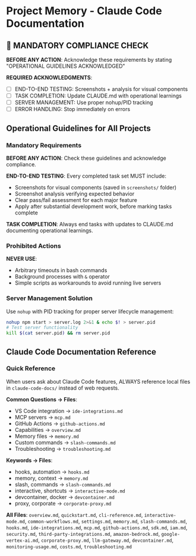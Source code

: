 # Project Memory - Claude Code Documentation

## 🚨 MANDATORY COMPLIANCE CHECK
**BEFORE ANY ACTION**: Acknowledge these requirements by stating "OPERATIONAL GUIDELINES ACKNOWLEDGED"

**REQUIRED ACKNOWLEDGMENTS**:
- [ ] END-TO-END TESTING: Screenshots + analysis for visual components
- [ ] TASK COMPLETION: Update CLAUDE.md with operational learnings  
- [ ] SERVER MANAGEMENT: Use proper nohup/PID tracking
- [ ] ERROR HANDLING: Stop immediately on errors

## Operational Guidelines for All Projects

### Mandatory Requirements
**BEFORE ANY ACTION**: Check these guidelines and acknowledge compliance.

**END-TO-END TESTING**: Every completed task set MUST include:
- Screenshots for visual components (saved in `screenshots/` folder)
- Screenshot analysis verifying expected behavior
- Clear pass/fail assessment for each major feature
- Apply after substantial development work, before marking tasks complete

**TASK COMPLETION**: Always end tasks with updates to CLAUDE.md documenting operational learnings.

### Prohibited Actions
**NEVER USE**: 
- Arbitrary timeouts in bash commands
- Background processes with `&` operator
- Simple scripts as workarounds to avoid running live servers

### Server Management Solution
Use `nohup` with PID tracking for proper server lifecycle management:
```bash
nohup npm start > server.log 2>&1 & echo $! > server.pid
# Test server functionality
kill $(cat server.pid) && rm server.pid
```

## Claude Code Documentation Reference

### Quick Reference
When users ask about Claude Code features, ALWAYS reference local files in `claude-code-docs/` instead of web requests.

**Common Questions → Files**:
- VS Code integration → `ide-integrations.md`
- MCP servers → `mcp.md`
- GitHub Actions → `github-actions.md`
- Capabilities → `overview.md`
- Memory files → `memory.md`
- Custom commands → `slash-commands.md`
- Troubleshooting → `troubleshooting.md`

**Keywords → Files**:
- hooks, automation → `hooks.md`
- memory, context → `memory.md`
- slash, commands → `slash-commands.md`
- interactive, shortcuts → `interactive-mode.md`
- devcontainer, docker → `devcontainer.md`
- proxy, corporate → `corporate-proxy.md`

**All Files**: `overview.md`, `quickstart.md`, `cli-reference.md`, `interactive-mode.md`, `common-workflows.md`, `settings.md`, `memory.md`, `slash-commands.md`, `hooks.md`, `ide-integrations.md`, `mcp.md`, `github-actions.md`, `sdk.md`, `iam.md`, `security.md`, `third-party-integrations.md`, `amazon-bedrock.md`, `google-vertex-ai.md`, `corporate-proxy.md`, `llm-gateway.md`, `devcontainer.md`, `monitoring-usage.md`, `costs.md`, `troubleshooting.md`